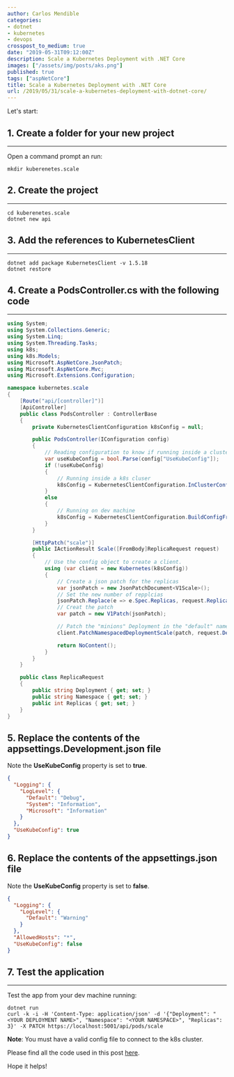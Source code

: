 ```yaml
---
author: Carlos Mendible
categories:
- dotnet
- kubernetes
- devops
crosspost_to_medium: true
date: "2019-05-31T09:12:00Z"
description: Scale a Kubernetes Deployment with .NET Core
images: ["/assets/img/posts/aks.png"]
published: true
tags: ["aspNetCore"]
title: Scale a Kubernetes Deployment with .NET Core
url: /2019/05/31/scale-a-kubernetes-deployment-with-dotnet-core/
---
```


Let's start:

## 1. Create a folder for your new project
---

Open a command prompt an run:

``` shell
mkdir kuberenetes.scale
```

## 2. Create the project
---

``` shell
cd kuberenetes.scale
dotnet new api
```

## 3. Add the references to KubernetesClient
---

``` shell
dotnet add package KubernetesClient -v 1.5.18
dotnet restore
```

## 4. Create a PodsController.cs with the following code
---

``` csharp
using System;
using System.Collections.Generic;
using System.Linq;
using System.Threading.Tasks;
using k8s;
using k8s.Models;
using Microsoft.AspNetCore.JsonPatch;
using Microsoft.AspNetCore.Mvc;
using Microsoft.Extensions.Configuration;

namespace kubernetes.scale
{
    [Route("api/[controller]")]
    [ApiController]
    public class PodsController : ControllerBase
    {
        private KubernetesClientConfiguration k8sConfig = null;

        public PodsController(IConfiguration config)
        {
            // Reading configuration to know if running inside a cluster or in local mode.
            var useKubeConfig = bool.Parse(config["UseKubeConfig"]);
            if (!useKubeConfig)
            {
                // Running inside a k8s cluser
                k8sConfig = KubernetesClientConfiguration.InClusterConfig();
            }
            else
            {
                // Running on dev machine
                k8sConfig = KubernetesClientConfiguration.BuildConfigFromConfigFile();
            }
        }

        [HttpPatch("scale")]
        public IActionResult Scale([FromBody]ReplicaRequest request)
        {
            // Use the config object to create a client.
            using (var client = new Kubernetes(k8sConfig))
            {
                // Create a json patch for the replicas
                var jsonPatch = new JsonPatchDocument<V1Scale>();
                // Set the new number of repplcias
                jsonPatch.Replace(e => e.Spec.Replicas, request.Replicas);
                // Creat the patch
                var patch = new V1Patch(jsonPatch);

                // Patch the "minions" Deployment in the "default" namespace
                client.PatchNamespacedDeploymentScale(patch, request.Deployment, request.Namespace);

                return NoContent();
            }
        }
    }

    public class ReplicaRequest
    {
        public string Deployment { get; set; }
        public string Namespace { get; set; }
        public int Replicas { get; set; }
    }
}
```

## 5. Replace the contents of the appsettings.Development.json file

Note the **UseKubeConfig** property is set to **true**.

``` json
{
  "Logging": {
    "LogLevel": {
      "Default": "Debug",
      "System": "Information",
      "Microsoft": "Information"
    }
  },
  "UseKubeConfig": true
}
```

## 6. Replace the contents of the appsettings.json file

Note the **UseKubeConfig** property is set to **false**.

``` json
{
  "Logging": {
    "LogLevel": {
      "Default": "Warning"
    }
  },
  "AllowedHosts": "*",
  "UseKubeConfig": false
}
```

## 7. Test the application
---

Test the app from your dev machine running:

``` shell
dotnet run
curl -k -i -H 'Content-Type: application/json' -d '{"Deployment": "<YOUR DEPLOYMENT NAME>", "Namespace": "<YOUR NAMESPACE>", "Replicas": 3}' -X PATCH https://localhost:5001/api/pods/scale
```

**Note**: You must have a valid config file to connect to the k8s cluster.

Please find all the code used in this post [here](https://github.com/cmendible/dotnetcore.samples/tree/main/kubernetes.scale).

Hope it helps!
